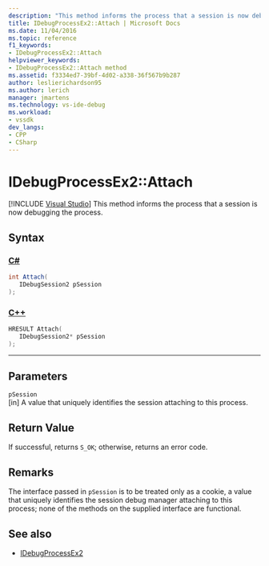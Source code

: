 ```yaml
---
description: "This method informs the process that a session is now debugging the process."
title: IDebugProcessEx2::Attach | Microsoft Docs
ms.date: 11/04/2016
ms.topic: reference
f1_keywords:
- IDebugProcessEx2::Attach
helpviewer_keywords:
- IDebugProcessEx2::Attach method
ms.assetid: f3334ed7-39bf-4d02-a338-36f567b9b287
author: leslierichardson95
ms.author: lerich
manager: jmartens
ms.technology: vs-ide-debug
ms.workload:
- vssdk
dev_langs:
- CPP
- CSharp
---
```

# IDebugProcessEx2::Attach

 [!INCLUDE [Visual Studio](~/includes/applies-to-version/vs-windows-only.md)]
This method informs the process that a session is now debugging the process.

## Syntax

### [C#](#tab/csharp)
```csharp
int Attach(
   IDebugSession2 pSession
);
```
### [C++](#tab/cpp)
```cpp
HRESULT Attach( 
   IDebugSession2* pSession
);
```
---

## Parameters
`pSession`\
[in] A value that uniquely identifies the session attaching to this process.

## Return Value
 If successful, returns `S_OK`; otherwise, returns an error code.

## Remarks
 The interface passed in `pSession` is to be treated only as a cookie, a value that uniquely identifies the session debug manager attaching to this process; none of the methods on the supplied interface are functional.

## See also
- [IDebugProcessEx2](../../../extensibility/debugger/reference/idebugprocessex2.md)
